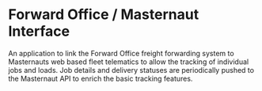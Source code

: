 # Forward Office / Masternaut Interface

An application to link the Forward Office freight forwarding system to Masternauts web based fleet telematics to allow the tracking of individual jobs and loads. Job details and delivery statuses are periodically pushed to the Masternaut API to enrich the basic tracking features.
